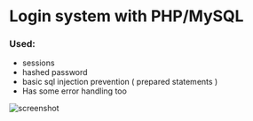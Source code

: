# Login system with PHP/MySQL

### Used:
* sessions
* hashed password
* basic sql injection prevention ( prepared statements )
* Has some error handling too

![screenshot](https://i.imgur.com/NYDTZGV.png)
